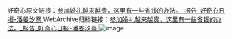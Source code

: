 好奇心原文链接：[参加婚礼越来越贵，这里有一些省钱的办法。_报告_好奇心日报-潘姜汐熹 ](https://www.qdaily.com/articles/10883.html)
WebArchive归档链接：[参加婚礼越来越贵，这里有一些省钱的办法。_报告_好奇心日报-潘姜汐熹 ](http://web.archive.org/web/20190623163325/https://www.qdaily.com/articles/10883.html)
![image](http://ww3.sinaimg.cn/large/007d5XDply1g3wccoabyvj30u02sc1kx)